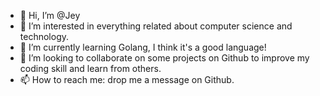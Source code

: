 - 👋 Hi, I’m @Jey
- 👀 I’m interested in everything related about computer science and technology.
- 🌱 I’m currently learning Golang, I think it's a good language!
- 💞️ I’m looking to collaborate on some projects on Github to improve my coding skill and learn from others. 
- 📫 How to reach me: drop me a message on Github.

<!---
JeyCTang/JeyCTang is a ✨ special ✨ repository because its `README.md` (this file) appears on your GitHub profile.
You can click the Preview link to take a look at your changes.
--->
